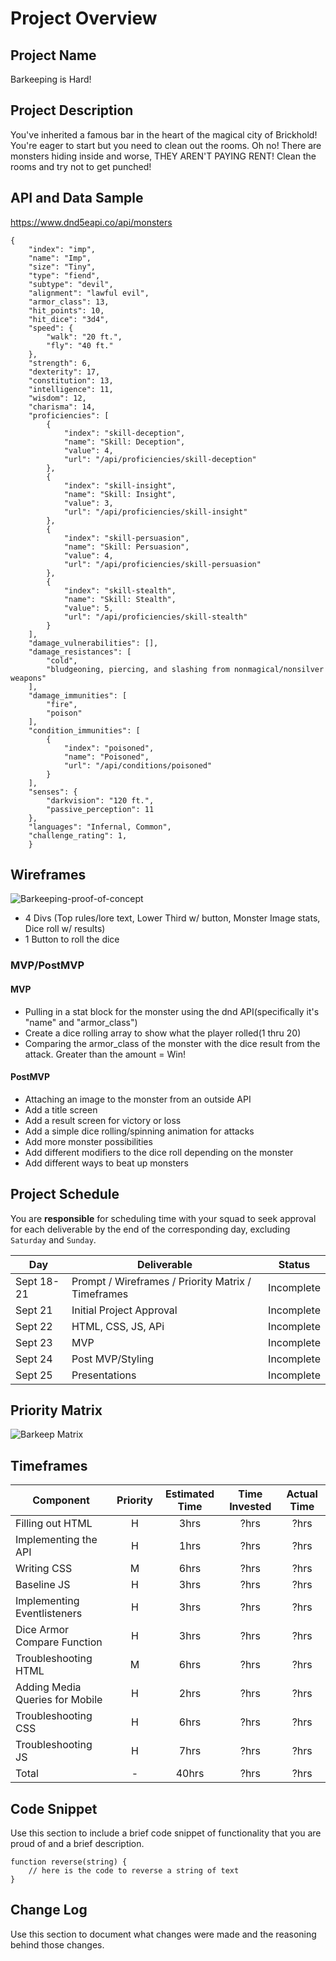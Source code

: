 # Project Overview

## Project Name

Barkeeping is Hard!

## Project Description
You've inherited a famous bar in the heart of the magical city of Brickhold! You're eager to start but you need to clean out the rooms. Oh no! There are monsters hiding inside and worse, THEY AREN'T PAYING RENT! Clean the rooms and try not to get punched!

## API and Data Sample

https://www.dnd5eapi.co/api/monsters
```
{
    "index": "imp",
    "name": "Imp",
    "size": "Tiny",
    "type": "fiend",
    "subtype": "devil",
    "alignment": "lawful evil",
    "armor_class": 13,
    "hit_points": 10,
    "hit_dice": "3d4",
    "speed": {
        "walk": "20 ft.",
        "fly": "40 ft."
    },
    "strength": 6,
    "dexterity": 17,
    "constitution": 13,
    "intelligence": 11,
    "wisdom": 12,
    "charisma": 14,
    "proficiencies": [
        {
            "index": "skill-deception",
            "name": "Skill: Deception",
            "value": 4,
            "url": "/api/proficiencies/skill-deception"
        },
        {
            "index": "skill-insight",
            "name": "Skill: Insight",
            "value": 3,
            "url": "/api/proficiencies/skill-insight"
        },
        {
            "index": "skill-persuasion",
            "name": "Skill: Persuasion",
            "value": 4,
            "url": "/api/proficiencies/skill-persuasion"
        },
        {
            "index": "skill-stealth",
            "name": "Skill: Stealth",
            "value": 5,
            "url": "/api/proficiencies/skill-stealth"
        }
    ],
    "damage_vulnerabilities": [],
    "damage_resistances": [
        "cold",
        "bludgeoning, piercing, and slashing from nonmagical/nonsilver weapons"
    ],
    "damage_immunities": [
        "fire",
        "poison"
    ],
    "condition_immunities": [
        {
            "index": "poisoned",
            "name": "Poisoned",
            "url": "/api/conditions/poisoned"
        }
    ],
    "senses": {
        "darkvision": "120 ft.",
        "passive_perception": 11
    },
    "languages": "Infernal, Common",
    "challenge_rating": 1,
    }
```

## Wireframes

![Barkeeping-proof-of-concept](https://i.imgur.com/IxnI3lm.png)

- 4 Divs (Top rules/lore text, Lower Third w/ button, Monster Image stats, Dice roll w/ results)
- 1 Button to roll the dice


### MVP/PostMVP

#### MVP 

- Pulling in a stat block for the monster using the dnd API(specifically it's "name" and "armor_class")
- Create a dice rolling array to show what the player rolled(1 thru 20)
- Comparing the armor_class of the monster with the dice result from the attack. Greater than the amount = Win!

#### PostMVP  

- Attaching an image to the monster from an outside API
- Add a title screen
- Add a result screen for victory or loss
- Add a simple dice rolling/spinning animation for attacks
- Add more monster possibilities
- Add different modifiers to the dice roll depending on the monster
- Add different ways to beat up monsters

## Project Schedule

You are **responsible** for scheduling time with your squad to seek approval for each deliverable by the end of the corresponding day, excluding `Saturday` and `Sunday`.

|  Day | Deliverable | Status
|---|---| ---|
|Sept 18-21| Prompt / Wireframes / Priority Matrix / Timeframes | Incomplete
|Sept 21| Initial Project Approval | Incomplete
|Sept 22| HTML, CSS, JS, APi | Incomplete
|Sept 23| MVP | Incomplete
|Sept 24| Post MVP/Styling | Incomplete
|Sept 25| Presentations | Incomplete

## Priority Matrix

![Barkeep Matrix](https://i.imgur.com/2NdS2og.png)

## Timeframes

| Component | Priority | Estimated Time | Time Invested | Actual Time |
| --- | :---: |  :---: | :---: | :---: |
| Filling out HTML| H | 3hrs| ?hrs | ?hrs |
| Implementing the API | H | 1hrs| ?hrs | ?hrs |
| Writing CSS | M | 6hrs| ?hrs | ?hrs |
| Baseline JS | H | 3hrs| ?hrs | ?hrs |
| Implementing Eventlisteners| H | 3hrs| ?hrs | ?hrs |
| Dice Armor Compare Function | H | 3hrs| ?hrs | ?hrs |
| Troubleshooting HTML | M | 6hrs| ?hrs | ?hrs |
| Adding Media Queries for Mobile | H | 2hrs| ?hrs | ?hrs |
| Troubleshooting CSS | H | 6hrs| ?hrs | ?hrs |
| Troubleshooting JS | H | 7hrs| ?hrs | ?hrs |
| Total | - | 40hrs| ?hrs | ?hrs |

## Code Snippet

Use this section to include a brief code snippet of functionality that you are proud of and a brief description.  

```
function reverse(string) {
	// here is the code to reverse a string of text
}
```

## Change Log
 Use this section to document what changes were made and the reasoning behind those changes.  
